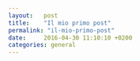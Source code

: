 ```yaml
---
layout:   post
title:    "Il mio primo post"
permalink: "il-mio-primo-post"
date:     2016-04-30 11:10:10 +0200
categories: general
---
```


